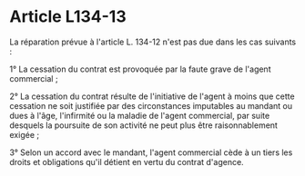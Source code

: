 # Article L134-13

La réparation prévue à l'article L. 134-12 n'est pas due dans les cas suivants :

1° La cessation du contrat est provoquée par la faute grave de l'agent commercial ;

2° La cessation du contrat résulte de l'initiative de l'agent à moins que cette cessation ne soit justifiée par des circonstances imputables au mandant ou dues à l'âge, l'infirmité ou la maladie de l'agent commercial, par suite desquels la poursuite de son activité ne peut plus être raisonnablement exigée ;

3° Selon un accord avec le mandant, l'agent commercial cède à un tiers les droits et obligations qu'il détient en vertu du contrat d'agence.
